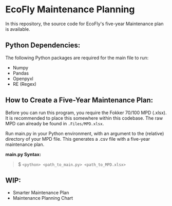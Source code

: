 # **EcoFly Maintenance Planning**
In this repository, the source code for EcoFly's five-year Maintenance plan is available.

## Python Dependencies:
The following Python packages are required for the main file to run:
- Numpy
- Pandas
- Openpyxl
- RE (Regex)

## How to Create a Five-Year Maintenance Plan:
Before you can run this program, you require the Fokker 70/100 MPD (.xlsx). It is recommended to place this somewhere within this codebase. The raw MPD can already be found in `.Files/MPD.xlsx`.

Run main.py in your Python environment, with an argument to the (relative) directory of your MPD file. This generates a .csv file with a five-year maintenance plan.

**main.py Syntax:**
> $ `<python> <path_to_main.py> <path_to_MPD.xlsx>`

## WIP:
- Smarter Maintenance Plan
- Maintenance Planning Chart